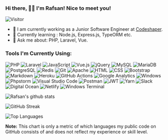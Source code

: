 ### Hi there, 👋🏻 I'm Rafsan! Nice to meet you!

![Visitor](https://visitor-badge.laobi.icu/badge?page_id=itsrafsanjani.itsrafsanjani)

- 🔭 I am currently working as a Junior Software Engineer at [Codeshaper](https://codeshaper.net/).
- 🌱 Currently learning : Node.js, Express.js, TypeORM etc.
- 💬 Ask me about: PHP, Laravel, Vue.

### Tools I'm Currently Using:

![PHP](https://img.shields.io/badge/PHP-777BB4?style=for-the-badge&logo=php&logoColor=white)
![Laravel](https://img.shields.io/badge/Laravel-FF2D20?style=for-the-badge&logo=laravel&logoColor=white)
![JavaScript](https://img.shields.io/badge/JavaScript-F7DF1E?style=for-the-badge&logo=javascript&logoColor=black)
![Vue.js](https://img.shields.io/badge/Vue.js-35495E?style=for-the-badge&logo=vue.js&logoColor=4FC08D)
![jQuery](https://img.shields.io/badge/jQuery-0769AD?style=for-the-badge&logo=jquery&logoColor=white)
![MySQL](https://img.shields.io/badge/MySQL-444444?style=for-the-badge&logo=mysql&logoColor=white)
![MariaDB](https://img.shields.io/badge/MariaDB-003545?style=for-the-badge&logo=mariadb&logoColor=white)
![PostgreSQL](https://img.shields.io/badge/PostgreSQL-316192?style=for-the-badge&logo=postgresql&logoColor=white)
![Redis](https://img.shields.io/badge/redis-%23DD0031.svg?&style=for-the-badge&logo=redis&logoColor=white)
![Git](https://img.shields.io/badge/Git-E0E0E0?style=for-the-badge&logo=git&logoColor=F34F29)
![Apache](https://img.shields.io/badge/Apache-D22128?style=for-the-badge&logo=Apache&logoColor=white)
![HTML](https://img.shields.io/badge/HTML5-E34F26?style=for-the-badge&logo=html5&logoColor=white)
![CSS](https://img.shields.io/badge/CSS3-1572B6?style=for-the-badge&logo=css3&logoColor=white)
![Bootstrap](https://img.shields.io/badge/Bootstrap-563D7C?style=for-the-badge&logo=bootstrap&logoColor=white)
![Markdown](https://img.shields.io/badge/Markdown-000000?style=for-the-badge&logo=markdown&logoColor=white)
![Heroku](https://img.shields.io/badge/Heroku-430098?style=for-the-badge&logo=heroku&logoColor=white)
![GitHub Actions](https://img.shields.io/badge/GitHub_Actions-2088FF?style=for-the-badge&logo=github-actions&logoColor=white)
![Google Analytics](https://img.shields.io/badge/Google%20Analytics-E37400?style=for-the-badge&logo=google%20analytics&logoColor=white)
![Windows](https://img.shields.io/badge/Windows-0078D6?style=for-the-badge&logo=windows&logoColor=white)
![Phpstorm](https://img.shields.io/badge/phpstorm-143?style=for-the-badge&logo=phpstorm&logoColor=white&color=black&labelColor=darkorchid)
![Visual Studio Code](https://img.shields.io/badge/Visual_Studio_Code-0078D4?style=for-the-badge&logo=visual%20studio%20code&logoColor=white)
![Postman](https://img.shields.io/badge/Postman-FF6C37?style=for-the-badge&logo=Postman&logoColor=white)
![JWT](https://img.shields.io/badge/JWT-000000?style=for-the-badge&logo=JSON%20web%20tokens&logoColor=white)
![Yarn](https://img.shields.io/badge/Yarn-2C8EBB?style=for-the-badge&logo=yarn&logoColor=white)
![Slack](https://img.shields.io/badge/Slack-4A154B?style=for-the-badge&logo=slack&logoColor=white)
![Digital Ocean](https://img.shields.io/badge/Digital_Ocean-0080FF?style=for-the-badge&logo=DigitalOcean&logoColor=white)
![Netlify](https://img.shields.io/badge/Netlify-00C7B7?style=for-the-badge&logo=netlify&logoColor=white)
![Windows Terminal](https://img.shields.io/badge/windows%20terminal-4D4D4D?style=for-the-badge&logo=windows%20terminal&logoColor=white)

![Rafsan's github stats](https://github-readme-stats.vercel.app/api?username=itsrafsanjani&count_private=true)

![GitHub Streak](https://github-readme-streak-stats.herokuapp.com?user=itsrafsanjani&hide_border=true&ring=2196F3&fire=2196F3&currStreakLabel=2196F3)

![Top Languages](https://github-readme-stats.vercel.app/api/top-langs/?username=itsrafsanjani)

**Note:** This chart is only a metric of which languages my public code on GitHub consists of and does not reflect my
experience or skill level.
